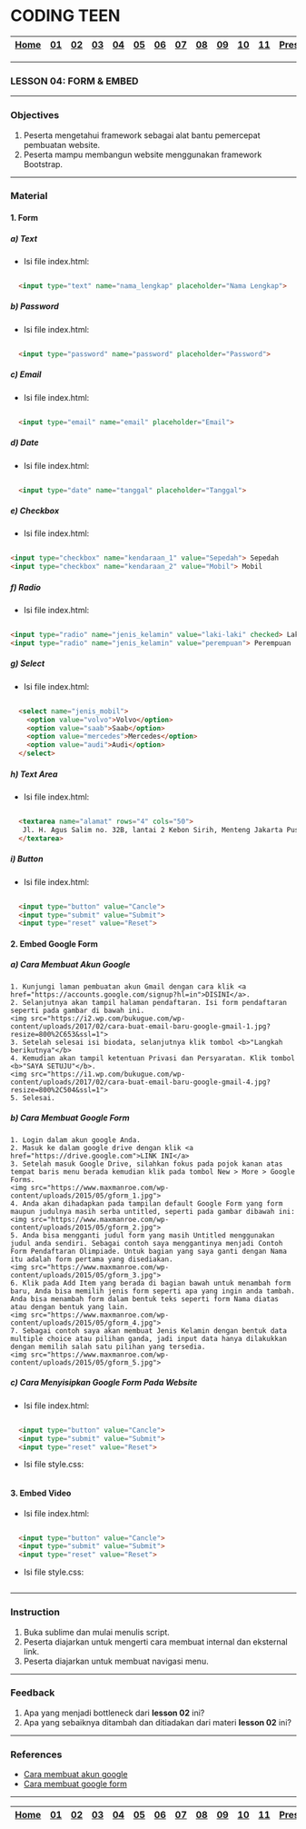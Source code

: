 # CODING TEEN

| [Home][0] | [01][1] | [02][2] | [03][3] | [04][4] | [05][5] | [06][6] | [07][7] | [08][8] | [09][9] | [10][10] | [11][11] | [Presentation][12] |
|:---------:|:-------:|:-------:|:-------:|:-------:|:-------:|:-------:|:-------:|:-------:|:-------:|:--------:|:--------:|:------------------:|

---

### LESSON 04: FORM & EMBED

---

### Objectives
1. Peserta mengetahui framework sebagai alat bantu pemercepat pembuatan website.
2. Peserta mampu membangun website menggunakan framework Bootstrap.

---

### Material
#### 1. Form

##### a) Text

  * Isi file index.html:

  ```html

	<input type="text" name="nama_lengkap" placeholder="Nama Lengkap">

  ```

##### b) Password

  * Isi file index.html:

  ```html

	<input type="password" name="password" placeholder="Password">


  ```

##### c) Email

  * Isi file index.html:

  ```html

	<input type="email" name="email" placeholder="Email">

  ```

##### d) Date

  * Isi file index.html:

  ```html

	<input type="date" name="tanggal" placeholder="Tanggal">

  ```

##### e) Checkbox

  * Isi file index.html:

  ```html

  <input type="checkbox" name="kendaraan_1" value="Sepedah"> Sepedah
  <input type="checkbox" name="kendaraan_2" value="Mobil"> Mobil 

  ```

##### f) Radio

  * Isi file index.html:

  ```html

  <input type="radio" name="jenis_kelamin" value="laki-laki" checked> Laki-laki
  <input type="radio" name="jenis_kelamin" value="perempuan"> Perempuan

  ```

##### g) Select

  * Isi file index.html:

  ```html

	<select name="jenis_mobil">
	  <option value="volvo">Volvo</option>
	  <option value="saab">Saab</option>
	  <option value="mercedes">Mercedes</option>
	  <option value="audi">Audi</option>
	</select>

  ```

##### h) Text Area

  * Isi file index.html:

  ```html

	<textarea name="alamat" rows="4" cols="50">
	 Jl. H. Agus Salim no. 32B, lantai 2 Kebon Sirih, Menteng Jakarta Pusat 10340
	</textarea>

  ```

##### i) Button

  * Isi file index.html:

  ```html

	<input type="button" value="Cancle">
	<input type="submit" value="Submit">
	<input type="reset" value="Reset">

  ```


#### 2. Embed Google Form

##### a) Cara Membuat Akun Google
	1. Kunjungi laman pembuatan akun Gmail dengan cara klik <a href="https://accounts.google.com/signup?hl=in">DISINI</a>.
	2. Selanjutnya akan tampil halaman pendaftaran. Isi form pendaftaran seperti pada gambar di bawah ini.
	<img src="https://i2.wp.com/bukugue.com/wp-content/uploads/2017/02/cara-buat-email-baru-google-gmail-1.jpg?resize=800%2C653&ssl=1">
	3. Setelah selesai isi biodata, selanjutnya klik tombol <b>"Langkah berikutnya"</b>
	4. Kemudian akan tampil ketentuan Privasi dan Persyaratan. Klik tombol <b>"SAYA SETUJU"</b>.
	<img src="https://i1.wp.com/bukugue.com/wp-content/uploads/2017/02/cara-buat-email-baru-google-gmail-4.jpg?resize=800%2C504&ssl=1">
	5. Selesai.

##### b) Cara Membuat Google Form
	1. Login dalam akun google Anda.
	2. Masuk ke dalam google drive dengan klik <a href="https://drive.google.com">LINK INI</a>
	3. Setelah masuk Google Drive, silahkan fokus pada pojok kanan atas tempat baris menu berada kemudian klik pada tombol New > More > Google Forms.
	<img src="https://www.maxmanroe.com/wp-content/uploads/2015/05/gform_1.jpg">
	4. Anda akan dihadapkan pada tampilan default Google Form yang form maupun judulnya masih serba untitled, seperti pada gambar dibawah ini:
	<img src="https://www.maxmanroe.com/wp-content/uploads/2015/05/gform_2.jpg">
	5. Anda bisa mengganti judul form yang masih Untitled menggunakan judul anda sendiri. Sebagai contoh saya menggantinya menjadi Contoh Form Pendaftaran Olimpiade. Untuk bagian yang saya ganti dengan Nama itu adalah form pertama yang disediakan.
	<img src="https://www.maxmanroe.com/wp-content/uploads/2015/05/gform_3.jpg">
	6. Klik pada Add Item yang berada di bagian bawah untuk menambah form baru, Anda bisa memilih jenis form seperti apa yang ingin anda tambah. Anda bisa menambah form dalam bentuk teks seperti form Nama diatas atau dengan bentuk yang lain.
	<img src="https://www.maxmanroe.com/wp-content/uploads/2015/05/gform_4.jpg">
	7. Sebagai contoh saya akan membuat Jenis Kelamin dengan bentuk data multiple choice atau pilihan ganda, jadi input data hanya dilakukkan dengan memilih salah satu pilihan yang tersedia.
	<img src="https://www.maxmanroe.com/wp-content/uploads/2015/05/gform_5.jpg">

##### c) Cara Menyisipkan Google Form Pada Website

  * Isi file index.html:

  ```html

	<input type="button" value="Cancle">
	<input type="submit" value="Submit">
	<input type="reset" value="Reset">

  ```

  * Isi file style.css:

  ```css


  ```  

#### 3. Embed Video

  * Isi file index.html:

  ```html

	<input type="button" value="Cancle">
	<input type="submit" value="Submit">
	<input type="reset" value="Reset">

  ```

  * Isi file style.css:

  ```css


  ```  

---

### Instruction
1. Buka sublime dan mulai menulis script.
2. Peserta diajarkan untuk mengerti cara membuat internal dan eksternal link.
2. Peserta diajarkan untuk membuat navigasi menu.

---

### Feedback
1. Apa yang menjadi bottleneck dari **lesson 02** ini?
2. Apa yang sebaiknya ditambah dan ditiadakan dari materi **lesson 02** ini?

---

### References
* <a href="https://bukugue.com/cara-membuat-email-gmail/">Cara membuat akun google</a>
* <a href="https://www.maxmanroe.com/cara-membuat-formulir-online-menggunakan-google-form.html"> Cara membuat google form </a>

---

| [Home][0] | [01][1] | [02][2] | [03][3] | [04][4] | [05][5] | [06][6] | [07][7] | [08][8] | [09][9] | [10][10] | [11][11] | [Presentation][12] |
|:---------:|:-------:|:-------:|:-------:|:-------:|:-------:|:-------:|:-------:|:-------:|:-------:|:--------:|:--------:|:------------------:|

[0]: README.md "Home"
[1]: lesson-01.md "Web Technology"
[2]: lesson-02.md "HTML & CSS"
[3]: lesson-03.md "Typography"
[4]: lesson-04.md "Form & Embed"
[5]: lesson-05.md "Topography"
[6]: lesson-06.md "Topography Advanced"
[7]: lesson-07.md "Framework"
[8]: lesson-08.md "Framework Advanced"
[9]: lesson-09.md "Personal Project"
[10]: lesson-10.md "Personal Project Consultation"
[11]: lesson-11.md "Domain, Hosting dan Github Pages"
[12]: lesson-12.md "Presentation"
